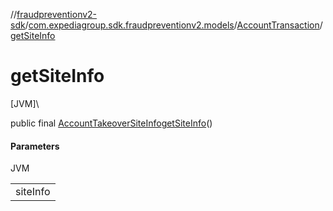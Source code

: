 //[fraudpreventionv2-sdk](../../../index.md)/[com.expediagroup.sdk.fraudpreventionv2.models](../index.md)/[AccountTransaction](index.md)/[getSiteInfo](get-site-info.md)

# getSiteInfo

[JVM]\

public final [AccountTakeoverSiteInfo](../-account-takeover-site-info/index.md)[getSiteInfo](get-site-info.md)()

#### Parameters

JVM

| |
|---|
| siteInfo |
